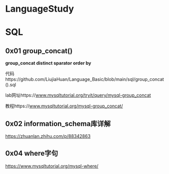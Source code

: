 # LanguageStudy

# SQL

## 0x01 group_concat()
**group_concat distinct sparator    order by**

代码https://github.com/LiujiaHuan/Language_Basic/blob/main/sql/group_concat().sql

lab网址https://www.mysqltutorial.org/tryit/query/mysql-group_concat

教程https://www.mysqltutorial.org/mysql-group_concat/

## 0x02  information_schema库详解
https://zhuanlan.zhihu.com/p/88342863

## 0x04 where字句
https://www.mysqltutorial.org/mysql-where/
